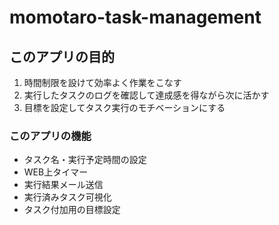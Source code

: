 # momotaro-task-management
## このアプリの目的
1. 時間制限を設けて効率よく作業をこなす
2. 実行したタスクのログを確認して達成感を得ながら次に活かす
3. 目標を設定してタスク実行のモチベーションにする

### このアプリの機能
* タスク名・実行予定時間の設定
* WEB上タイマー
* 実行結果メール送信
* 実行済みタスク可視化
* タスク付加用の目標設定
